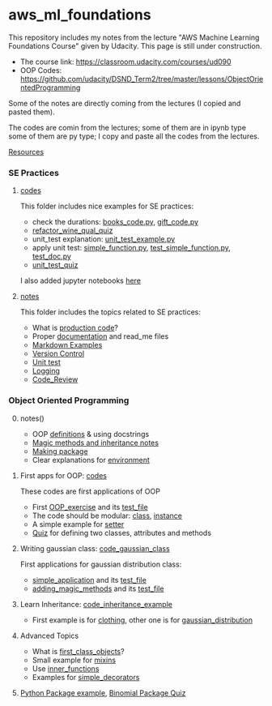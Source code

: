 # aws_ml_foundations

This repository includes my notes from the lecture "AWS Machine Learning Foundations Course" given by Udacity.
This page is still under construction. 

- The course link: https://classroom.udacity.com/courses/ud090
- OOP Codes: https://github.com/udacity/DSND_Term2/tree/master/lessons/ObjectOrientedProgramming

Some of the notes are directly coming from the lectures (I copied and pasted them). 

The codes are comin from the lectures; some of them are in ipynb type some of them are py type; I copy and paste all the 
codes from the lectures.

[Resources](https://github.com/pelinbalci/aws_ml_foundations/blob/master/Resources.md)

### SE Practices

1. [codes](https://github.com/pelinbalci/aws_ml_foundations/tree/master/SE_Practices/codes)

    This folder includes nice examples for SE practices: 
        
    - check the durations: [books_code.py](https://github.com/pelinbalci/aws_ml_foundations/blob/master/SE_Practices/codes/0_optimizing_code_common_books.py), [gift_code.py](https://github.com/pelinbalci/aws_ml_foundations/blob/master/SE_Practices/codes/1_optimizing_code_holiday_gifts.py)
    - [refactor_wine_qual_quiz](https://github.com/pelinbalci/aws_ml_foundations/blob/master/SE_Practices/codes/2_refactor_wine_quality.py)   
    - unit_test explanation: [unit_test_example.py](https://github.com/pelinbalci/aws_ml_foundations/blob/master/SE_Practices/codes/3_unit_test_simple_ex.py)
    - apply unit test: [simple_function.py](https://github.com/pelinbalci/aws_ml_foundations/blob/master/SE_Practices/codes/simple_function.py), [test_simple_function.py](https://github.com/pelinbalci/aws_ml_foundations/blob/master/SE_Practices/codes/test_simple_function.py), [test_doc.py]()  
    - [unit_test_quiz](https://github.com/pelinbalci/aws_ml_foundations/blob/master/SE_Practices/codes/test_nearest.py)
    
    I also added jupyter notebooks [here](https://github.com/pelinbalci/aws_ml_foundations/tree/master/SE_Practices/jupyter_notebooks)

2. [notes](https://github.com/pelinbalci/aws_ml_foundations/tree/master/SE_Practices/notes)
    
    This folder includes the topics related to SE practices:
    
    - What is [production code](https://github.com/pelinbalci/aws_ml_foundations/blob/master/SE_Practices/notes/1_Production_Code.md)?
    - Proper [documentation](https://github.com/pelinbalci/aws_ml_foundations/blob/master/SE_Practices/notes/2_Documentation.md) and read_me files
    - [Markdown Examples](https://github.com/pelinbalci/aws_ml_foundations/blob/master/SE_Practices/notes/3_Markdown_Examples.md)
    - [Version Control](https://github.com/pelinbalci/aws_ml_foundations/blob/master/SE_Practices/notes/4_Version_Control.md)
    - [Unit test](https://github.com/pelinbalci/aws_ml_foundations/blob/master/SE_Practices/notes/5_Unit_Test.md)
    - [Logging](https://github.com/pelinbalci/aws_ml_foundations/blob/master/SE_Practices/notes/6_Logging.md)
    - [Code_Review](https://github.com/pelinbalci/aws_ml_foundations/blob/master/SE_Practices/notes/7_Code_Review.md)
 
 
### Object Oriented Programming

0. notes()
    - OOP [definitions](https://github.com/pelinbalci/aws_ml_foundations/blob/master/OOP/notes/0_OOP_definitions.md) & using docstrings
    - [Magic methods and inheritance notes](https://github.com/pelinbalci/aws_ml_foundations/blob/master/OOP/notes/1_magic_methods_inheritance.md)
    - [Making package](https://github.com/pelinbalci/aws_ml_foundations/blob/master/OOP/notes/2_making_package.md)
    - Clear explanations for [environment](https://github.com/pelinbalci/aws_ml_foundations/blob/master/OOP/notes/3_environments.md)

1. First apps for OOP: [codes](https://github.com/pelinbalci/aws_ml_foundations/tree/master/OOP/codes)
    
    These codes are first applications of OOP
    - First [OOP_exercise](https://github.com/pelinbalci/aws_ml_foundations/blob/master/OOP/codes/shirt_example.py) and its [test_file](https://github.com/pelinbalci/aws_ml_foundations/blob/master/OOP/codes/test_shirt_ex.py)
    - The code should be modular: [class](https://github.com/pelinbalci/aws_ml_foundations/blob/master/OOP/codes/modular_shirt_class.py), [instance](https://github.com/pelinbalci/aws_ml_foundations/blob/master/OOP/codes/modular_shirt_example.py)
    - A simple example for [setter](https://github.com/pelinbalci/aws_ml_foundations/blob/master/OOP/codes/setter_example.py)
    - [Quiz](https://github.com/pelinbalci/aws_ml_foundations/blob/master/OOP/codes/quiz_exercise.py) for defining two classes, attributes and methods

2. Writing gaussian class: [code_gaussian_class](https://github.com/pelinbalci/aws_ml_foundations/tree/master/OOP/code_gaussian_class)

    First applications for gaussian distribution class:
    - [simple_application](https://github.com/pelinbalci/aws_ml_foundations/blob/master/OOP/code_gaussian_class/gaussian_distribution_exercise.py) and its [test_file](https://github.com/pelinbalci/aws_ml_foundations/blob/master/OOP/code_gaussian_class/test.py)
    - [adding_magic_methods](https://github.com/pelinbalci/aws_ml_foundations/blob/master/OOP/code_gaussian_class/gaussian_with_magic.py) and its [test_file](https://github.com/pelinbalci/aws_ml_foundations/blob/master/OOP/code_gaussian_class/test_magic.py)
    

3. Learn Inheritance: [code_inheritance_example](https://github.com/pelinbalci/aws_ml_foundations/tree/master/OOP/code_inheritance_example)
    - First example is for [clothing](https://github.com/pelinbalci/aws_ml_foundations/blob/master/OOP/code_inheritance_example/clothing_example.py), other one is for [gaussian_distribution](https://github.com/pelinbalci/aws_ml_foundations/blob/master/OOP/code_inheritance_example/gaussian_distribution.py)
    
  
4. Advanced Topics 
    - What is [first_class_objects](https://github.com/pelinbalci/aws_ml_foundations/blob/master/OOP/advanced_topics/first_class_objects.py)?
    - Small example for [mixins](https://github.com/pelinbalci/aws_ml_foundations/blob/master/OOP/advanced_topics/mixin.py)
    - Use [inner_functions](https://github.com/pelinbalci/aws_ml_foundations/blob/master/OOP/advanced_topics/inner_functions.py)
    - Examples for [simple_decorators](https://github.com/pelinbalci/aws_ml_foundations/blob/master/OOP/advanced_topics/simple_decorators.py)
    
5. [Python Package example](https://github.com/pelinbalci/aws_ml_foundations/blob/master/OOP/python_package/), 
   [Binomial Package Quiz](https://github.com/pelinbalci/aws_ml_foundations/blob/master/OOP/binomial_package)
   

   